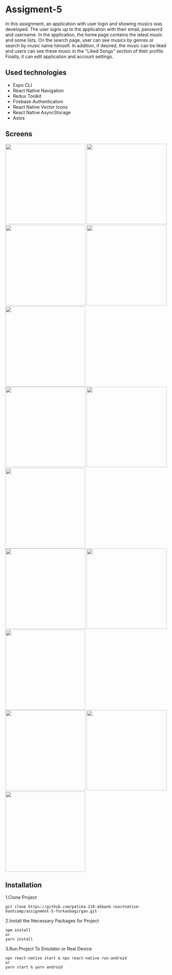 # Assigment-5
In this assignment, an application with user login and showing musics was developed. The user signs up to the application with their email, password and username. In the application, the home page contains the latest music and some lists. On the search page, user can see musics by genres or search by music name himself. In addition, if desired, the music can be liked and users can see these music in the "Liked Songs" section of their profile. Finally, it can edit application and account settings.

## Used technologies
- Expo CLI
- React Native Navigation
- Redux Toolkit
- Firebase Authentication
- React Native Vector Icons
- React Native AsyncStorage
- Axios

## Screens
<div>
<kbd><img src="screenshots/login.jpg" width="250"></kbd>
<kbd><img src="screenshots/signup.jpg" width="250"></kbd>
</div>
<div>
<kbd><img src="screenshots/lightHome.jpg" width="250"></kbd>
<kbd><img src="screenshots/lightSearch.jpg" width="250"></kbd>
<kbd><img src="screenshots/lightDetail.jpg" width="250"></kbd>
</div>
<div>
<kbd><img src="screenshots/darkHome.jpg" width="250"></kbd>
<kbd><img src="screenshots/darkSearch.jpg" width="250"></kbd>
<kbd><img src="screenshots/darkDetail.jpg" width="250"></kbd>
</div>
<div>
<kbd><img src="screenshots/lightSettings.jpg" width="250"></kbd>
<kbd><img src="screenshots/lightProfile.jpg" width="250"></kbd>
<kbd><img src="screenshots/lightTheme.jpg" width="250"></kbd>
</div>
<div>
<kbd><img src="screenshots/darkSettings.jpg" width="250"></kbd>
<kbd><img src="screenshots/darkProfile.jpg" width="250"></kbd>
<kbd><img src="screenshots/darkTheme.jpg" width="250"></kbd>
</div>

## Installation
1.Clone Project
```
git clone https://github.com/patika-218-akbank-reactnative-bootcamp/assignment-5-furkanbagirgan.git
```
2.Install the Necessary Packages for Project
```
npm install
or
yarn install
```
3.Run Project To Emulator or Real Device
```
npx react-native start & npx react-native run-android
or
yarn start & yarn android
```
